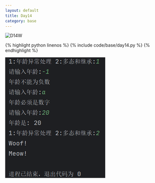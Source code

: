```yaml
---
layout: default
title: Day14
category: base
---
```


![D14W](https://raw.githubusercontent.com/102300671/image/refs/heads/main/pydevbase/D14W,png)

{% highlight python linenos %}
{% include code/base/day14.py %}
{% endhighlight %}

![D14A](https://raw.githubusercontent.com/102300671/image/refs/heads/main/pydevbase/D14A.png)

